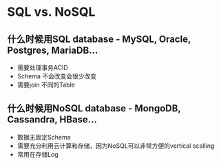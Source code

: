 # SQL vs. NoSQL

## 什么时候用SQL database - MySQL, Oracle, Postgres, MariaDB...
- 需要处理事务ACID
- Schema 不会改变会很少改变
- 需要join 不同的Table

## 什么时候用NoSQL database - MongoDB, Cassandra, HBase...
- 数据无固定Schema
- 需要充分利用云计算和存储，因为NoSQL可以非常方便的vertical scalling
- 常用在存储Log